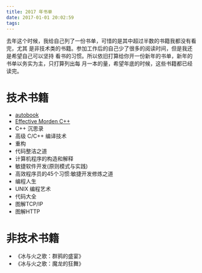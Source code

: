 ```yaml
---
title: 2017 年书单
date: 2017-01-01 20:02:59
tags:
---
```


去年这个时候，我给自己列了一份书单，可惜的是其中超过半数的书籍我都没有看完，尤其
是非技术类的书籍。参加工作后的自己少了很多的阅读时间，但是我还是希望自己可以坚持
看书的习惯。所以依旧打算给你开一份新年的书单，新年的书单以务实为主，只打算列出每
月一本的量，希望年底的时候，这些书籍都已经读完。

# 技术书籍

- [autobook](/2017/01/01/autobook-note/)
- [Effective Morden C++](/2017/02/05/effective-modern-cpp-note/)
- C++ 沉思录
- 高级 C/C++ 编译技术
- 重构
- 代码整洁之道
- 计算机程序的构造和解释
- 敏捷软件开发(原则模式与实践)
- 高效程序员的45个习惯:敏捷开发修炼之道
- 编程人生
- UNIX 编程艺术
- 代码大全
- 图解TCP/IP
- 图解HTTP

# 非技术书籍

- 《冰与火之歌：群鸦的盛宴》
- 《冰与火之歌：魔龙的狂舞》
